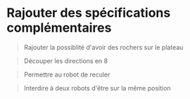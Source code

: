 
# Rajouter des spécifications complémentaires #


> Rajouter la possiblité d'avoir des rochers sur le plateau

> Découper les directions en 8

> Permettre au robot de reculer

> Interdire à deux robots d'être sur la même position
